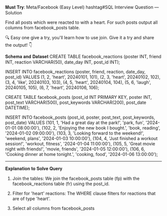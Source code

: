 𝐌𝐮𝐬𝐭 𝐓𝐫𝐲: Meta/Facebook (Easy Level) hashtag#SQL Interview Question — Solution

Find all posts which were reacted to with a heart. For such posts output all columns from facebook_posts table.

🔍 Easy one give a try, you'll learn how to use join. Give it a try and share the output! 👇

𝐒𝐜𝐡𝐞𝐦𝐚 𝐚𝐧𝐝 𝐃𝐚𝐭𝐚𝐬𝐞𝐭
CREATE TABLE facebook_reactions (poster INT, friend INT, reaction VARCHAR(50), date_day INT, post_id INT);

INSERT INTO facebook_reactions (poster, friend, reaction, date_day, post_id) VALUES  (1, 2, 'heart', 20240101, 101), (2, 3, 'heart', 20240102, 102), (3, 4, 'like', 20240103, 103), (4, 5, 'heart', 20240104, 104), (5, 6, 'laugh', 20240105, 105), (6, 7, 'heart', 20240106, 106);

CREATE TABLE facebook_posts (post_id INT PRIMARY KEY, poster INT, post_text VARCHAR(500), post_keywords VARCHAR(200), post_date DATETIME);

INSERT INTO facebook_posts (post_id, poster, post_text, post_keywords, post_date) VALUES (101, 1, 'Had a great day at the park!', 'park, fun', '2024-01-01 08:00:00'), (102, 2, 'Enjoying the new book I bought.', 'book, reading', '2024-01-02 09:00:00'), (103, 3, 'Looking forward to the weekend!', 'weekend, plans', '2024-01-03 10:00:00'), (104, 4, 'Just finished a workout session!', 'workout, fitness', '2024-01-04 11:00:00'), (105, 5, 'Great movie night with friends!', 'movie, friends', '2024-01-05 12:00:00'), (106, 6, 'Cooking dinner at home tonight.', 'cooking, food', '2024-01-06 13:00:00');

---------

𝐄𝐱𝐩𝐥𝐚𝐧𝐚𝐭𝐢𝐨𝐧 𝐭𝐨 𝐒𝐨𝐥𝐯𝐞 𝐐𝐮𝐞𝐫𝐲
1. Join the tables: We join the facebook_posts table (fp) with the facebook_reactions table (fr) using the post_id.

2. Filter for 'heart' reactions: The WHERE clause filters for reactions that are of type 'heart'.

3. Select all columns from facebook_posts